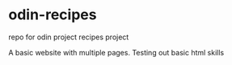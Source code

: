 # odin-recipes
repo for odin project recipes project

A basic website with multiple pages. Testing out basic html skills